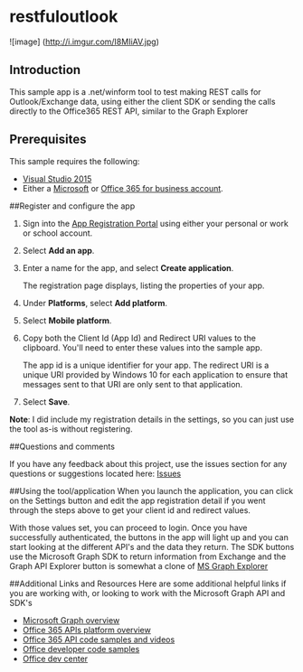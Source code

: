 # restfuloutlook

![image] (http://i.imgur.com/I8MIiAV.jpg)

## Introduction
This sample app is a .net/winform tool to test making REST calls for Outlook/Exchange data, using either the client SDK or sending the calls directly to the Office365 REST API, similar to the Graph Explorer 

## Prerequisites
This sample requires the following:  

  * [Visual Studio 2015](https://www.visualstudio.com/en-us/downloads) 
  * Either a [Microsoft](http://www.outlook.com) or [Office 365 for business account](https://msdn.microsoft.com/en-us/office/office365/howto/setup-development-environment#bk_Office365Account).
 
##Register and configure the app
1. Sign into the [App Registration Portal](https://apps.dev.microsoft.com/) using either your personal or work or school account.
2. Select **Add an app**.
3. Enter a name for the app, and select **Create application**.
	
	The registration page displays, listing the properties of your app.
 
4. Under **Platforms**, select **Add platform**.
5. Select **Mobile platform**.
6. Copy both the Client Id (App Id) and Redirect URI values to the clipboard. You'll need to enter these values into the sample app.

	The app id is a unique identifier for your app. The redirect URI is a unique URI provided by Windows 10 for each application to ensure that messages sent to that URI are only sent to that application. 

7. Select **Save**.

**Note**: I did include my registration details in the settings, so you can just use the tool as-is without registering.

##Questions and comments

If you have any feedback about this project, use the issues section for any questions or suggestions located here: [Issues](https://github.com/desjarlais/restfuloutlook/issues)

##Using the tool/application
When you launch the application, you can click on the Settings button and edit the app registration detail if you went through the steps above to get your client id and redirect values.

With those values set, you can proceed to login.  Once you have successfully authenticated, the buttons in the app will light up and you can start looking at the different API's and the data they return.  The SDK buttons use the Microsoft Graph SDK to return information from Exchange and the Graph API Explorer button is somewhat a clone of [MS Graph Explorer](https://graph.microsoft.io/en-us/graph-explorer#/) 

##Additional Links and Resources
Here are some additional helpful links if you are working with, or looking to work with the Microsoft Graph API and SDK's

- [Microsoft Graph overview](http://graph.microsoft.io)
- [Office 365 APIs platform overview](https://msdn.microsoft.com/office/office365/howto/platform-development-overview)
- [Office 365 API code samples and videos](https://msdn.microsoft.com/office/office365/howto/starter-projects-and-code-samples)
- [Office developer code samples](http://dev.office.com/code-samples)
- [Office dev center](http://dev.office.com/)
